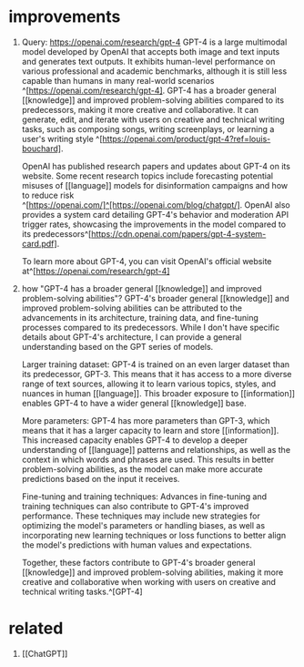 # improvements
1. Query: https://openai.com/research/gpt-4
   GPT-4 is a large multimodal model developed by OpenAI that accepts both image and text inputs and generates text outputs. It exhibits human-level performance on various professional and academic benchmarks, although it is still less capable than humans in many real-world scenarios ^[https://openai.com/research/gpt-4]. GPT-4 has a broader general [[knowledge]] and improved problem-solving abilities compared to its predecessors, making it more creative and collaborative. It can generate, edit, and iterate with users on creative and technical writing tasks, such as composing songs, writing screenplays, or learning a user's writing style ^[https://openai.com/product/gpt-4?ref=louis-bouchard].
   
   OpenAI has published research papers and updates about GPT-4 on its website. Some recent research topics include forecasting potential misuses of [[language]] models for disinformation campaigns and how to reduce risk ^[https://openai.com/]^[https://openai.com/blog/chatgpt/]. OpenAI also provides a system card detailing GPT-4's behavior and moderation API trigger rates, showcasing the improvements in the model compared to its predecessors^[https://cdn.openai.com/papers/gpt-4-system-card.pdf].
   
   To learn more about GPT-4, you can visit OpenAI's official website at^[https://openai.com/research/gpt-4]
2. how "GPT-4 has a broader general [[knowledge]] and improved problem-solving abilities"?
   GPT-4's broader general [[knowledge]] and improved problem-solving abilities can be attributed to the advancements in its architecture, training data, and fine-tuning processes compared to its predecessors. While I don't have specific details about GPT-4's architecture, I can provide a general understanding based on the GPT series of models.
   
   Larger training dataset: GPT-4 is trained on an even larger dataset than its predecessor, GPT-3. This means that it has access to a more diverse range of text sources, allowing it to learn various topics, styles, and nuances in human [[language]]. This broader exposure to [[information]] enables GPT-4 to have a wider general [[knowledge]] base.
   
   More parameters: GPT-4 has more parameters than GPT-3, which means that it has a larger capacity to learn and store [[information]]. This increased capacity enables GPT-4 to develop a deeper understanding of [[language]] patterns and relationships, as well as the context in which words and phrases are used. This results in better problem-solving abilities, as the model can make more accurate predictions based on the input it receives.
   
   Fine-tuning and training techniques: Advances in fine-tuning and training techniques can also contribute to GPT-4's improved performance. These techniques may include new strategies for optimizing the model's parameters or handling biases, as well as incorporating new learning techniques or loss functions to better align the model's predictions with human values and expectations.
   
   Together, these factors contribute to GPT-4's broader general [[knowledge]] and improved problem-solving abilities, making it more creative and collaborative when working with users on creative and technical writing tasks.^[GPT-4]

# related
1. [[ChatGPT]]